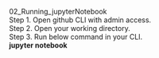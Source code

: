 02_Running_jupyterNotebook <br/>
Step 1. Open github CLI with admin access. <br/>
Step 2. Open your working directory. <br/>
Step 3. Run below command in your CLI. <br/>
        <b>jupyter notebook</b> <br/>

